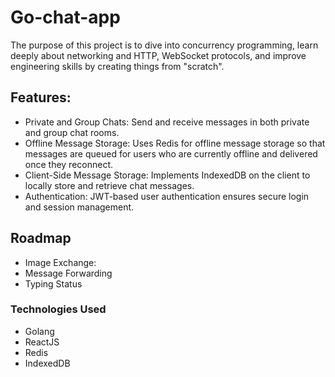 # Go-chat-app

The purpose of this project is to dive into concurrency programming, learn deeply about networking and HTTP, WebSocket protocols, and improve engineering skills by creating things from "scratch".

## Features:
* Private and Group Chats: Send and receive messages in both private and group chat rooms.
* Offline Message Storage: Uses Redis for offline message storage so that messages are queued for users who are currently offline and delivered once they reconnect.
* Client-Side Message Storage: Implements IndexedDB on the client to locally store and retrieve chat messages.
* Authentication: JWT-based user authentication ensures secure login and session management.
## Roadmap
* Image Exchange: 
* Message Forwarding
* Typing Status
### Technologies Used
 * Golang
 * ReactJS 
 * Redis
 * IndexedDB